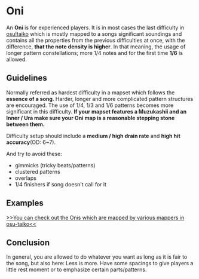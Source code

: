 Oni
======

An **Oni** is for experienced players. It is in most cases the last difficulty in [osu!taiko](/wiki/Game_Modes/osu!taiko) which is mostly mapped to a songs significant soundings and contains all the properties from the previous difficulties at once, with the difference, **that the note density is higher**. In that meaning, the usage of longer pattern constellations; more 1/4 notes and for the first time **1/6** is allowed.

Guidelines
----------

Normally referred as hardest difficulty in a mapset which follows the **essence of a song**. Harder, longer and more complicated pattern structures are encouraged. The use of 1/4, 1/3 and 1/6 patterns becomes more significant in this difficulty. **If your mapset features a Muzukashii and an Inner / Ura make sure your Oni map is a reasonable stepping stone between them.**

Difficulty setup should include a **medium / high drain rate** and **high hit accuracy**(OD: 6~7).

And try to avoid these:

-   gimmicks (tricky beats/patterns)
-   clustered patterns
-   overlaps
-   1/4 finishers if song doesn't call for it

Examples
--------

[>>You can check out the Onis which are mapped by various mappers in osu-taiko<<](https://osu.ppy.sh/p/beatmaplist?q=taiko%20oni)

Conclusion
----------

In general, you are allowed to do whatever you want as long as it is fair to the song, but also here: Less is more. Have some spacings to give players a little rest moment or to emphasize certain parts/patterns.
